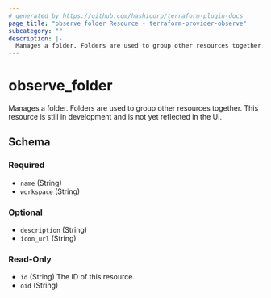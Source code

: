 ```yaml
---
# generated by https://github.com/hashicorp/terraform-plugin-docs
page_title: "observe_folder Resource - terraform-provider-observe"
subcategory: ""
description: |-
  Manages a folder. Folders are used to group other resources together. This resource is still in development and is not yet reflected in the UI.
---
```

# observe_folder

Manages a folder. Folders are used to group other resources together. This resource is still in development and is not yet reflected in the UI.

<!-- schema generated by tfplugindocs -->
## Schema

### Required

- `name` (String)
- `workspace` (String)

### Optional

- `description` (String)
- `icon_url` (String)

### Read-Only

- `id` (String) The ID of this resource.
- `oid` (String)

